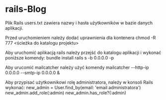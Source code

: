# rails-Blog
Plik Rails users.txt zawiera nazwy i hasła użytkowników w bazie danych aplikacji.

Przed uruchomieniem należy dodać uprawnienia dla kontenera
chmod -R 777 <ścieżka do katalogu projektu>

Aby uruchomić aplikacją rails należy przejść do katalogu aplikacji
i wykonać poniższe komendy:
bundle install
rails s -b 0.0.0.0 -p <numer portu kontenera>


Aby urucomić mailcatcher należy użyć komendy
mailcatcher --http-ip 0.0.0.0 --smtp-ip 0.0.0.0 &

Aby przypisać użytkownikowi rolę administratora, należy w konsoli Rails wykonać:
new_admin = User.find_by(email: 'email administratora')
new_admin.add_role(:admin)
new_admin.has_role?(:admin)
